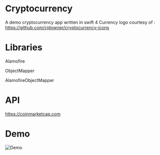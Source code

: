 # Cryptocurrency
A demo cryptocurrency app written in swift 4 
Currency logo courtesy of : https://github.com/cjdowner/cryptocurrency-icons

# Libraries
Alamofire

ObjectMapper

AlamofireObjectMapper
# API

https://coinmarketcap.com
# Demo


![Demo](https://media.giphy.com/media/xT1R9O5gbL9x65IDuM/giphy.gif)




